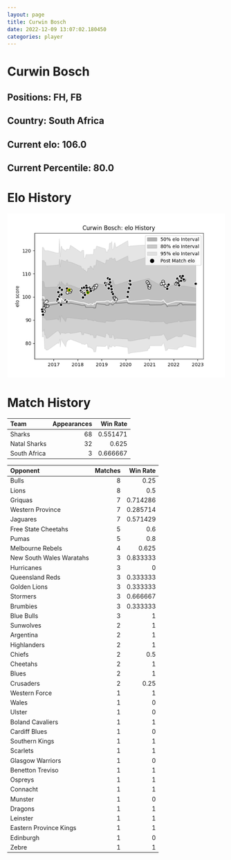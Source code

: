 ```yaml
---  
layout: page  
title: Curwin Bosch  
date: 2022-12-09 13:07:02.180450  
categories: player  
---
```

# Curwin Bosch

## Positions: FH, FB

## Country: South Africa

## Current elo: 106.0

## Current Percentile: 80.0

# Elo History


![elo history](history_CurwinBosch.png)
# Match History


| Team         |   Appearances |   Win Rate |
|:-------------|--------------:|-----------:|
| Sharks       |            68 |   0.551471 |
| Natal Sharks |            32 |   0.625    |
| South Africa |             3 |   0.666667 |

| Opponent                 |   Matches |   Win Rate |
|:-------------------------|----------:|-----------:|
| Bulls                    |         8 |   0.25     |
| Lions                    |         8 |   0.5      |
| Griquas                  |         7 |   0.714286 |
| Western Province         |         7 |   0.285714 |
| Jaguares                 |         7 |   0.571429 |
| Free State Cheetahs      |         5 |   0.6      |
| Pumas                    |         5 |   0.8      |
| Melbourne Rebels         |         4 |   0.625    |
| New South Wales Waratahs |         3 |   0.833333 |
| Hurricanes               |         3 |   0        |
| Queensland Reds          |         3 |   0.333333 |
| Golden Lions             |         3 |   0.333333 |
| Stormers                 |         3 |   0.666667 |
| Brumbies                 |         3 |   0.333333 |
| Blue Bulls               |         3 |   1        |
| Sunwolves                |         2 |   1        |
| Argentina                |         2 |   1        |
| Highlanders              |         2 |   1        |
| Chiefs                   |         2 |   0.5      |
| Cheetahs                 |         2 |   1        |
| Blues                    |         2 |   1        |
| Crusaders                |         2 |   0.25     |
| Western Force            |         1 |   1        |
| Wales                    |         1 |   0        |
| Ulster                   |         1 |   0        |
| Boland Cavaliers         |         1 |   1        |
| Cardiff Blues            |         1 |   0        |
| Southern Kings           |         1 |   1        |
| Scarlets                 |         1 |   1        |
| Glasgow Warriors         |         1 |   0        |
| Benetton Treviso         |         1 |   1        |
| Ospreys                  |         1 |   1        |
| Connacht                 |         1 |   1        |
| Munster                  |         1 |   0        |
| Dragons                  |         1 |   1        |
| Leinster                 |         1 |   1        |
| Eastern Province Kings   |         1 |   1        |
| Edinburgh                |         1 |   0        |
| Zebre                    |         1 |   1        |